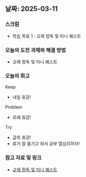 ## 날짜: 2025-03-11

### 스크럼
- 학습 목표 1 : 교재 정독 및 미니 퀘스트

### 오늘의 도전 과제와 해결 방법
- 교재 정독 및 미니 퀘스트

### 오늘의 회고
Keep
- 내일 휴강!

Problem
- 모래 휴강!

Try
- 글피 휴강!
- 휴가 잘 즐기고 와서 공부 열심히하자!

### 참고 자료 및 링크
- [교재 정독 및 미니 퀘스트](https://colab.research.google.com/drive/1Zlk3kFxQSmly6MOMib9Z2pjpRD_KCcDN?hl=ko)